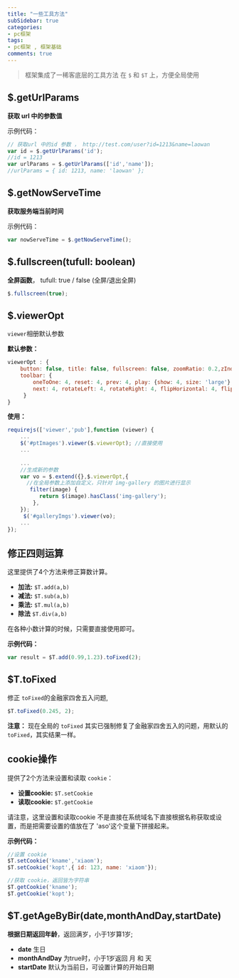 ```yaml
---
title: "一些工具方法"
subSidebar: true
categories:
- pc框架
tags:
- pc框架 , 框架基础
comments: true
---
```

> 框架集成了一稀客底层的工具方法 在 `$` 和 `$T` 上，方便全局使用

## $.getUrlParams

**获取 url 中的参数值**

示例代码：

```js
// 获取url 中的id 参数 ， http://test.com/user?id=1213&name=laowan
var id = $.getUrlParams('id');
//id = 1213
var urlParams = $.getUrlParams(['id','name']);
//urlParams = { id: 1213, name: 'laowan' };
```



## $.getNowServeTime

**获取服务端当前时间**

示例代码：

```js
var nowServeTime = $.getNowServeTime();
```



## $.fullscreen(tufull: boolean)

**全屏函数**， tufull: true / false (全屏/退出全屏)

```js
$.fullscreen(true);
```



## $.viewerOpt

`viewer`相册默认参数

**默认参数：**

```js
viewerOpt : {
    button: false, title: false, fullscreen: false, zoomRatio: 0.2,zIndex:200000,
    toolbar: {
        oneToOne: 4, reset: 4, prev: 4, play: {show: 4, size: 'large'},
        next: 4, rotateLeft: 4, rotateRight: 4, flipHorizontal: 4, flipVertical: 4
     }
}
```

**使用：**

```js
requirejs(['viewer','pub'],function (viewer) {
	...
    $('#ptImages').viewer($.viewerOpt); //直接使用
    ...
    
    ...
    //生成新的参数
    var vo = $.extend({},$.viewerOpt,{
      //在全局参数上添加自定义，只针对 img-gallery 的图片进行显示
       filter(image) {
          return $(image).hasClass('img-gallery');
        },
    });
     $('#galleryImgs').viewer(vo);
    ...
});
```



## 修正四则运算

这里提供了4个方法来修正算数计算。

- **加法:** `$T.add(a,b)`
- **减法:** `$T.sub(a,b)`
- **乘法:** `$T.mul(a,b)`
- **除法** `$T.div(a,b)`

在各种小数计算的时候，只需要直接使用即可。

**示例代码：**

```js
var result = $T.add(0.99,1.23).toFixed(2);
```



## $T.toFixed

修正 `toFixed`的金融家四舍五入问题,

```js
$T.toFixed(0.245, 2);
```

**注意：** 现在全局的 `toFixed` 其实已强制修复了金融家四舍五入的问题，用默认的 `toFixed`，其实结果一样。



## cookie操作

提供了2个方法来设置和读取 `cookie`：

- **设置cookie:**  `$T.setCookie`
- **读取cookie:**  `$T.getCookie`

请注意，这里设置和读取cookie 不是直接在系统域名下直接根据名称获取或设置，而是把需要设置的值放在了 'aso'这个变量下拼接起来。

**示例代码：**

```js
//设置 cookie
$T.setCookie('kname','xiaom');
$T.setCookie('kopt',{ id: 123, name: 'xiaom'});

//获取 cookie，返回皆为字符串
$T.getCookie('kname');
$T.getCookie('kopt');
```



## $T.getAgeByBir(date,monthAndDay,startDate)

**根据日期返回年龄**，返回满岁，小于1岁算1岁;

- **date** 生日
- **monthAndDay** 为true时，小于1岁返回 月 和 天
- **startDate** 默认为当前日，可设置计算的开始日期

